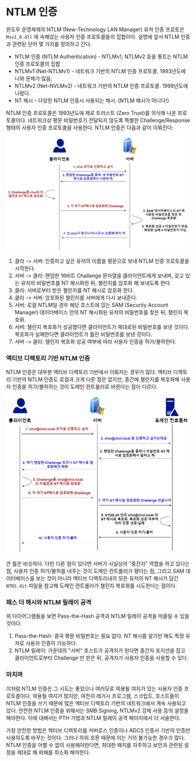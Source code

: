 # NTLM 인증

윈도우 운영체제의 NTLM (New-Technology LAN Manager) 유저 인증 프로토은 `Msv1_0.dll` 에 속해있는 사용자 인증 프로토콜들의 집합이다. 설명에 앞서 NTLM 인증과 관련된 단어 몇 가지를 정의하고 간다.&#x20;

* NTLM 인증 (NTLM Authentication) - NTLMv1, NTLMv2 등을 통트는 NTLM 인증 프로토콜의 집합&#x20;
* NTLMv1 (Net-NTLMv1) - 네트워크 기반의 NTLM 인증 프로토콜. 1993년도에 나와 문제가 많음.&#x20;
* NTLMv2 (Net-NVLMv2) - 네트워크 기반의 NTLM 인증 프로토콜. 1998년도에 나왔다.&#x20;
* NT 해시 - 다양한 NTLM 인증시 사용되는 해시. (NTLM 해시가 아니다!)&#x20;

NTLM 인증 프로토콜은 1993년도에 제로 트러스트 (Zero Trust)를 의식해 나온 프로토콜이다. 네트워크상 평문 비밀번호가 전달되지 않도록 특별한 Challenge/Response 형태의 사용자 인증 프로토콜을 사용한다.  NTLM 인증은 다음과 같이 이뤄진다: &#x20;

![](<../../.gitbook/assets/ntlm-local-auth.drawio (2).png>)

1. 클라 -> 서버: 인증하고 싶은 유저의 이름을 평문으로 보내 NTLM 인증 프로토콜을 시작한다.&#x20;
2. 서버 -> 클라: 랜덤한 16비트 Challenge 문자열을 클라이언트에게 보내며, 갖고 있는 유저의 비밀번호를 NT 해시화한 뒤, 챌린지를 암호화 해 보내도록 한다.&#x20;
3. 클라: 서버로부터 받은 챌린지를 NT 해시로 암호화 한다.&#x20;
4. 클라 -> 서버: 암호화된 챌린지를 서버에게 다시 보내준다.&#x20;
5. 서버: 로컬 NTLM일 경우 해당 호스트에 있는 SAM (Security Account Manager) 데이터베이스 안의 NT 해시화된 유저의 비밀번호를 찾은 뒤, 챌린지 복호화.&#x20;
6. 서버: 챌린지 복호화가 성공했다면 클라이언트가 제대로된 비밀번호를 보낸 것이다. 복호화가 실패한다면 클라이언트가 틀린 비밀번호를 보낸 것이다.&#x20;
7. 서버 -> 클라: 챌린지 복호화 성공 여부에 따라 사용자 인증을 허가/불허한다.&#x20;

### 액티브 디렉토리 기반 NTLM 인증&#x20;

NTLM 인증은 대부분 액티브 디렉토리 기반에서 이뤄지는 경우가 많다. 액티브 디렉토리 기반의 NTLM 인증도 로컬과 크게 다른 점은 없지만, 중간에 챌린지를 복호화해 사용자 인증을 허가/불허하는 것이 도메인 컨트롤러로 바뀐다는 점이 다르다.&#x20;

![](../../.gitbook/assets/ntlm-network-auth.drawio.png)

큰 틀은 비슷하다. 다만 다른 점이 있다면 서버가 사실상의 "중간자" 역할을 하고 있다는 점, 사용자 인증 허가/불허를 내주는 것이 도메인 컨트롤러가 됐다는 점, 그리고 SAM 데이터베이스를 보는 것이 아니라 액티브 디렉토리내의 모든 유저의 NT 해시가 담긴 `NTDS.dit` 파일을 참고해 도메인 컨트롤러가 챌린지 복호화를 시도한다는 점이다.&#x20;

### 패스 더 해시와 NTLM 릴레이 공격&#x20;

위 다이어그램들을 보면 Pass-the-Hash 공격과 NTLM 릴레이 공격을 떠올릴 수 있을 것이다.&#x20;

1. Pass-the-Hash: 결국 평문 비밀번호는 필요 없다. NT 해시를 알기만 해도 특정 유저로 사용자 인증이 가능하다.
2. NTLM 릴레이: 가운데의 "서버" 호스트가 공격자가 된다면 중간자 포지션을 잡고 클라이언트로부터 Challenge 만 받은 뒤, 공격자가 사용자 인증을 사용할 수 있다.&#x20;

### 마치며&#x20;

이처럼 NTLM 인증은 그 시도는 좋았으나 여러모로 악용될 여지가 있는 사용자 인증 프로토콜이다. 악용될 여지가 많지만, 여전히 레거시 프로그램, 스크립트, 호스트들이 NTLM 인증을 쓰기 때문에 많은 액티브 디렉토리 기반의 네트워크에서 계속 사용되고 있다. 안전한 NTLM 인증을 위해서는 SMB Signing, NTLMv2 강제 사용 등의 설정을 해야한다. 이에 대해서는 PTH 기법과 NTLM 릴레이 공격 페이지에서 더 서술한다.&#x20;

가장 안전한 방법은 액티브 디렉토리를 커버로스 인증이나 ADCS 인증서 기반의 인증만 사용하도록 바꾸는 것이다. 그러나 하위 호환 때문에 이는 거의 불가능한 경우가 많다. NTLM 인증을 어쩔 수 없이 사용해야한다면, 최대한 패치를 자주하고 보안과 관련된 설정을 제대로 해 피해를 최소화 해야한다.&#x20;
